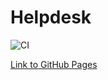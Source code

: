 # Helpdesk

![CI](https://github.com/taniachris8/help-desk/actions/workflows/web.yml/badge.svg)

[Link to GitHub Pages](https://taniachris8.github.io/help-desk/)
